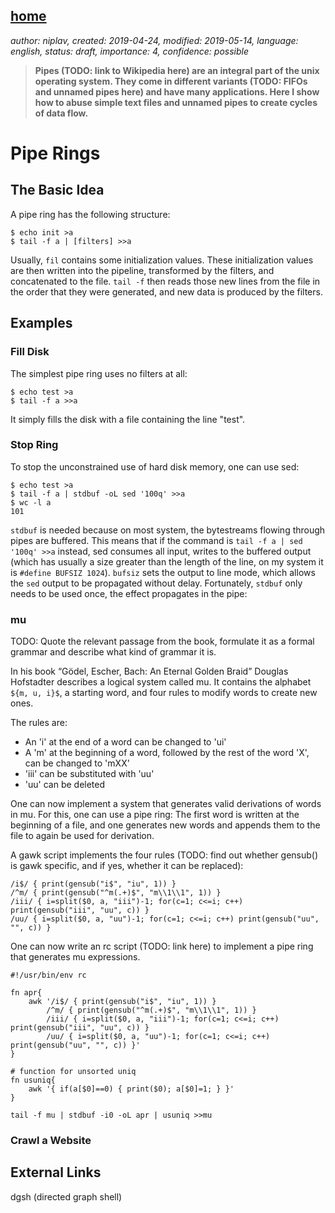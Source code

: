 [home](./index.md)
-------------------

*author: niplav, created: 2019-04-24, modified: 2019-05-14, language: english, status: draft, importance: 4, confidence: possible*

> __Pipes (TODO: link to Wikipedia here) are an integral part of the unix
> operating system. They come in different variants (TODO: FIFOs and unnamed
> pipes here) and have many applications. Here I show how to abuse simple
> text files and unnamed pipes to create cycles of data flow.__

Pipe Rings
==========

The Basic Idea
--------------

A pipe ring has the following structure:

	$ echo init >a
	$ tail -f a | [filters] >>a

Usually, `fil` contains some initialization values. These initialization
values are then written into the pipeline, transformed by the filters,
and concatenated to the file. `tail -f` then reads those new lines from
the file in the order that they were generated, and new data is produced
by the filters.

Examples
--------

### Fill Disk

The simplest pipe ring uses no filters at all:

	$ echo test >a
	$ tail -f a >>a

It simply fills the disk with a file containing the line "test".

### Stop Ring

To stop the unconstrained use of hard disk memory, one can use sed:

	$ echo test >a
	$ tail -f a | stdbuf -oL sed '100q' >>a
	$ wc -l a
	101

`stdbuf` is needed because on most system, the bytestreams flowing through
pipes are buffered. This means that if the command is `tail -f a | sed
'100q' >>a` instead, sed consumes all input, writes to the buffered
output (which has usually a size greater than the length of the line,
on my system it is `#define BUFSIZ 1024`). `bufsiz` sets the output to line
mode, which allows the `sed` output to be propagated without delay.
Fortunately, `stdbuf` only needs to be used once, the effect propagates in the
pipe:

### mu

TODO: Quote the relevant passage from the book, formulate it as a formal
grammar and describe what kind of grammar it is.

In his book “Gödel, Escher, Bach: An Eternal Golden Braid” Douglas
Hofstadter describes a logical system called mu. It contains the alphabet
`${m, u, i}$`, a starting word, and four rules to modify words to create
new ones.

The rules are:

* An 'i' at the end of a word can be changed to 'ui'
* A 'm' at the beginning of a word, followed by the rest of the word 'X', can be changed to 'mXX'
* 'iii' can be substituted with 'uu'
* 'uu' can be deleted

One can now implement a system that generates valid derivations of words
in mu.  For this, one can use a pipe ring: The first word is written at
the beginning of a file, and one generates new words and appends them
to the file to again be used for derivation.

A gawk script implements the four rules (TODO: find out whether gensub()
is gawk specific, and if yes, whether it can be replaced):

	/i$/ { print(gensub("i$", "iu", 1)) }
	/^m/ { print(gensub("^m(.+)$", "m\\1\\1", 1)) }
	/iii/ { i=split($0, a, "iii")-1; for(c=1; c<=i; c++) print(gensub("iii", "uu", c)) }
	/uu/ { i=split($0, a, "uu")-1; for(c=1; c<=i; c++) print(gensub("uu", "", c)) }

One can now write an rc script (TODO: link here) to implement a pipe
ring that generates mu expressions.

	#!/usr/bin/env rc
	
	fn apr{
		awk '/i$/ { print(gensub("i$", "iu", 1)) }
			/^m/ { print(gensub("^m(.+)$", "m\\1\\1", 1)) }
			/iii/ { i=split($0, a, "iii")-1; for(c=1; c<=i; c++) print(gensub("iii", "uu", c)) }
			/uu/ { i=split($0, a, "uu")-1; for(c=1; c<=i; c++) print(gensub("uu", "", c)) }'
	}
	
	# function for unsorted uniq
	fn usuniq{
		awk '{ if(a[$0]==0) { print($0); a[$0]=1; } }'
	}
	
	tail -f mu | stdbuf -i0 -oL apr | usuniq >>mu

### Crawl a Website

External Links
--------------

dgsh (directed graph shell)
